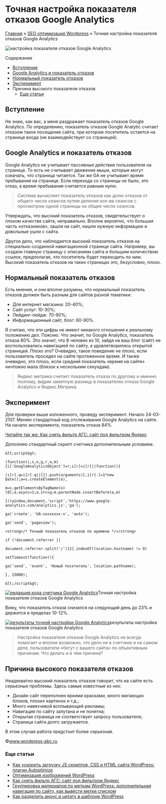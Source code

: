 # Точная настройка показателя отказов Google Analytics

[Главная](https://www.wordpress-abc.ru/) » [SEO оптимизация Wordpress](https://www.wordpress-abc.ru/seo-wordpress) » Точная настройка показателя отказов Google Analytics

![настройка показателя отказов Google Analytics](https://www.wordpress-abc.ru/wp-content/uploads/2017/05/obzor-auditorii---Google-Analytics-pokazatel-otkazov.png)

Содержание

- [Вступление](https://www.wordpress-abc.ru/seo-wordpress/tochnaya-nastroyka-pokazatelya-otkazov-google-analytics.html#i)
- [Google Analytics и показатель отказов](https://www.wordpress-abc.ru/seo-wordpress/tochnaya-nastroyka-pokazatelya-otkazov-google-analytics.html#Google_Analytics)
- [Нормальный показатель отказов](https://www.wordpress-abc.ru/seo-wordpress/tochnaya-nastroyka-pokazatelya-otkazov-google-analytics.html#i-2)
- [Эксперимент](https://www.wordpress-abc.ru/seo-wordpress/tochnaya-nastroyka-pokazatelya-otkazov-google-analytics.html#i-3)
- Причина высокого показателя отказов
  - [Еще статьи](https://www.wordpress-abc.ru/seo-wordpress/tochnaya-nastroyka-pokazatelya-otkazov-google-analytics.html#i-5)

## Вступление

Не знаю, как вас, а меня раздражает показатель отказов Google Analytics. По определению, показатель отказов Google Analytic считает отказом такое посещение сайта, при котором посетитель остается на странице входа (не взаимодействует со страницей).

## Google Analytics и показатель отказов

Google Analytics не учитывает пассивные действия пользователя на странице. То есть не считывает движения мыши, которые могут означать, что страница читается. Так же GA не учитывает время пребывания на странице. Если перехода со страницы не было, это отказ, а время пребывания считается равным нулю.

> Система вычисляет показатель отказов как долю отказов от общего числа сеансов путем деления кол-ва сеансов с просмотром одной страницы на общее число сеансов.

Утверждать, что высокий показатель отказов, свидетельствует о плохом качестве сайта, неправильно. Вполне вероятно, что большая часть «отказников», зашли на сайт, нашли нужную информацию и довольные ушли с сайта.

Другое дело, что наблюдается высокий показатель отказов на специально созданной навигационной странице сайта. Например, вы создали главную страницу с описанием сайта и большим количеством ссылок, предполагая, что посетитель будет переходить по ним. Высокий показатель отказов на таких страницах это, безусловно, плохо.

## Нормальный показатель отказов

Есть мнения, и они вполне разумны, что нормальный показатель отказов должен быть разным для сайтов разной тематики:

- Для интернет магазина: 20-40%;
- Сайт услуг: 10-30%;
- Лейдинг-пейдж: 70-90%;
- Информационный сайт, блог: 80-90%.

Я считаю, что эти цифры не имеют никакого отношения к реальному положению дел. Поясню. Что значит, по Google Analytics, показатель отказа 80%. Это значит, что 8 человек из 10, зайдя на ваш блог (сайт) не воспользовались навигацией по сайту, а удовлетворились открытой страницей. Плохо это? Очевидно, такое поведение не плохо, если пользователь просидел на сайте протяженное время. И также очевидно, это плохо, если средний показатель «время на сайте» ничтожно мала (близок к нескольким секундам).

> Яндекс метрика считает показатель отказа по другому и именно поэтому, видим заметную разницу в показателях отказа Google Analytics и Яндекс.Метрика.

## Эксперимент

Для проверки выше изложенного, проведу эксперимент. Начало 24-03-2107. Меняю стандартный код отслеживания Google Analytics на сайте. На начало эксперимента, показатель отказа 84%.

[Читайте так же:  Как снять фильтр АГС: сайт под фильтром Яндекс](https://www.wordpress-abc.ru/seo-wordpress/kak-snyat-filtr-ags.html)

Дополняю стандартный скрипт счетчика дополнительным условием.

```
&lt;script&gt;

(function(i,s,o,g,r,a,m){i['GoogleAnalyticsObject']=r;i[r]=i[r]||function(){

(i[r].q=i[r].q||[]).push(arguments)},i[r].l=1*new Date();a=s.createElement(o),

m=s.getElementsByTagName(o)[0];a.async=1;a.src=g;m.parentNode.insertBefore(a,m)

})(window,document,'script','https://www.google-analytics.com/analytics.js','ga');

ga('create', 'UA-xxxxxxxx-x', 'auto');

ga('send', 'pageview');

<strong>/* Точный показатель отказов по времени */</strong>

if (!document.referrer ||

document.referrer.split('/')[2].indexOf(location.hostname) != 0)

setTimeout(function(){

ga('send', 'event', 'Новый посетитель', location.pathname);

}, 15000);

&lt;/script&gt;
```

[![редакция кода счетчика Google Analytics](https://www.wordpress-abc.ru/wp-content/uploads/2017/05/pokazatel-otkazov-google-analytics-screen2.png)](https://www.wordpress-abc.ru/wp-content/uploads/2017/05/pokazatel-otkazov-google-analytics-screen2.png)Точная настройка показателя отказов Google Analytics

Вижу, что показатель отказа снизился на следующий день до 23% и держится в пределах 10-12%.

[![результаты точной настройки Google Analytics](https://www.wordpress-abc.ru/wp-content/uploads/2017/05/pokazatel-otkazov-google-analytics-screen1.png)](https://www.wordpress-abc.ru/wp-content/uploads/2017/05/pokazatel-otkazov-google-analytics-screen1.png)результаты настройка показателя отказов Google Analytics

> Настройка показателя отказов Google Analytics не всегда помогает и вполне возможно, что дело не в счетчике и на самом деле, пользователи «бегут с вашего сайта» по объективным причинам. Что делать и в чём причина?

## Причина высокого показателя отказов

Неадекватно высокий показатель отказов говорит, что на сайте есть серьезные проблемы. Здесь самые известные из них:

- Дизайн сайт переполнен яркими красками, много мигающих блоков, плохих картинок и т.д.;
- Много навязчивой всплывающей рекламы;
- Навигация по сайту запутана и не понятна;
- Открытая страница не соответствует запросу пользователя;
- Страница сайта долго загружается.

В этом случае работа предстоит более серьезная.

©www.wordpress-abc.ru

### Еще статьи

- [Как ускорить загрузку JS скриптов, CSS и HTML сайта WordPress: плагин Autoptimize](https://www.wordpress-abc.ru/plaginy/kak-uskorit-zagruzku-js-skriptov-css-i-html-sayta-wordpress-plagin-autoptimize.html)
- [Оптимизация изображений WordPress](https://www.wordpress-abc.ru/seo-wordpress/optimizatsiya-izobrazheniy-wordpress.html)
- [Как снять фильтр АГС: сайт под фильтром Яндекс](https://www.wordpress-abc.ru/seo-wordpress/kak-snyat-filtr-ags.html)
- [Группировка материалов по меткам WordPress: дополнительная навигация по сайту, как вывести метки списком](https://www.wordpress-abc.ru/seo-wordpress/gruppirovka-materialov-po-metkam-wordpress.html)
- [Как разделить анонс и цитату  в шаблоне WordPress](https://www.wordpress-abc.ru/seo-wordpress/kak-razdelit-anons-i-tsitatu-v-shablone-wordpress.html)